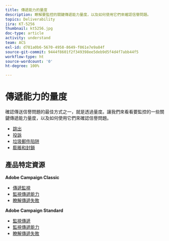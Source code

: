 ```yaml
---
title: 傳遞能力的量度
description: 瞭解要監控的關鍵傳遞能力量度，以及如何使用它們來確認信譽問題。
topics: Deliverability
jira: KT-5256
thumbnail: kt5256.jpg
doc-type: article
activity: understand
team: ACS
exl-id: d781a0b6-5670-4958-8649-f061e7e9a84f
source-git-commit: 9444f8601f2f349398ee5deb9d5f4d4f7abb44f5
workflow-type: ht
source-wordcount: '0'
ht-degree: 100%

---
```


# 傳遞能力的量度

確認傳送信譽問題的最佳方式之一，就是透過量度。讓我們來看看要監控的一些關鍵傳遞能力量度，以及如何使用它們來確認信譽問題。

* [跳出](/help/metrics/bounces.md)
* [投訴](/help/metrics/complaints.md)
* [垃圾郵件陷阱](/help/metrics/spam-traps.md)
* [膨脹和封鎖](/help/metrics/bulking-and-blocking.md)

## 產品特定資源

**Adobe Campaign Classic**

* [傳遞監視](https://experienceleague.adobe.com/docs/campaign-classic/using/sending-messages/monitoring-deliveries/about-delivery-monitoring.html?lang=zh-Hant)
* [監視傳遞能力](https://experienceleague.adobe.com/docs/campaign-classic/using/sending-messages/deliverability-management/monitoring-deliverability.html?lang=zh-Hant)
* [瞭解傳遞失敗](https://experienceleague.adobe.com/docs/campaign-classic/using/sending-messages/monitoring-deliveries/understanding-delivery-failures.html?lang=zh-Hant)

**Adobe Campaign Standard**

* [監視傳遞](https://experienceleague.adobe.com/docs/campaign-standard/using/testing-and-sending/monitoring-messages/monitoring-a-delivery.html?lang=zh-Hant)
* [監視傳遞能力](https://experienceleague.adobe.com/docs/campaign-standard/using/testing-and-sending/managing-deliverability/monitor-deliverability.html?lang=zh-Hant#testing-and-sending)
* [瞭解傳遞失敗](https://experienceleague.adobe.com/docs/campaign-standard/using/testing-and-sending/monitoring-messages/understanding-delivery-failures.html?lang=zh-Hant)
